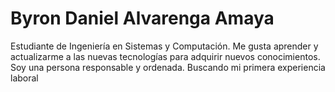 # Byron Daniel Alvarenga Amaya


Estudiante de Ingeniería en
Sistemas y Computación.
Me gusta aprender y actualizarme a
las nuevas tecnologías para adquirir
nuevos conocimientos.
Soy una persona responsable y
ordenada. Buscando mi primera
experiencia laboral
